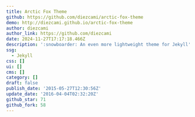 ```yaml
---
title: Arctic Fox Theme
github: https://github.com/diezcami/arctic-fox-theme
demo: http://diezcami.github.io/arctic-fox-theme
author: diezcami
author_link: https://github.com/diezcami
date: 2024-11-27T17:17:18.466Z
description: ':snowboarder: An even more lightweight theme for Jekyll'
ssg:
  - Jekyll
css: []
ui: []
cms: []
category: []
draft: false
publish_date: '2015-05-27T12:30:56Z'
update_date: '2016-04-04T02:32:20Z'
github_star: 71
github_fork: 58
---
```

